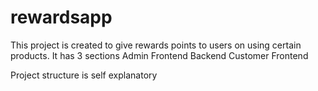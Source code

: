 # rewardsapp
This project is created to give rewards points to users on using certain products.
It has 3 sections
    Admin Frontend
    Backend
    Customer Frontend

Project structure is self explanatory